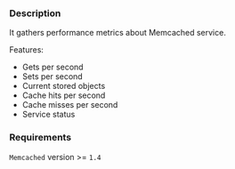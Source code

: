 ### Description

It gathers performance metrics about Memcached service.

Features:

*   Gets per second
*   Sets per second
*   Current stored objects
*   Cache hits per second
*   Cache misses per second
*   Service status

### Requirements

`Memcached` version >= `1.4`
